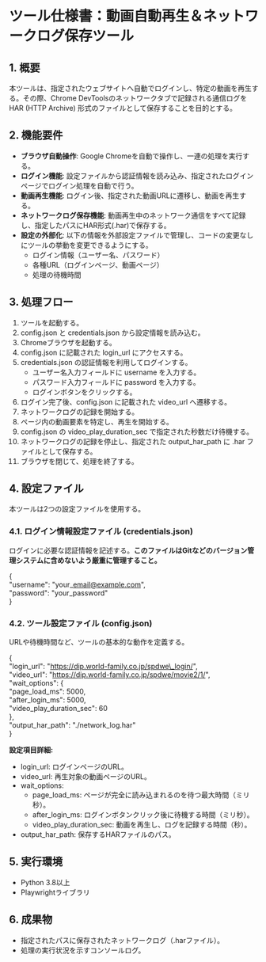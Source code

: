 # **ツール仕様書：動画自動再生＆ネットワークログ保存ツール**

## **1\. 概要**

本ツールは、指定されたウェブサイトへ自動でログインし、特定の動画を再生する。その際、Chrome DevToolsのネットワークタブで記録される通信ログをHAR (HTTP Archive) 形式のファイルとして保存することを目的とする。

## **2\. 機能要件**

* **ブラウザ自動操作**: Google Chromeを自動で操作し、一連の処理を実行する。  
* **ログイン機能**: 設定ファイルから認証情報を読み込み、指定されたログインページでログイン処理を自動で行う。  
* **動画再生機能**: ログイン後、指定された動画URLに遷移し、動画を再生する。  
* **ネットワークログ保存機能**: 動画再生中のネットワーク通信をすべて記録し、指定したパスにHAR形式(.har)で保存する。  
* **設定の外部化**: 以下の情報を外部設定ファイルで管理し、コードの変更なしにツールの挙動を変更できるようにする。  
  * ログイン情報（ユーザー名、パスワード）  
  * 各種URL（ログインページ、動画ページ）  
  * 処理の待機時間

## **3\. 処理フロー**

1. ツールを起動する。  
2. config.json と credentials.json から設定情報を読み込む。  
3. Chromeブラウザを起動する。  
4. config.json に記載された login\_url にアクセスする。  
5. credentials.json の認証情報を利用してログインする。  
   * ユーザー名入力フィールドに username を入力する。  
   * パスワード入力フィールドに password を入力する。  
   * ログインボタンをクリックする。  
6. ログイン完了後、config.json に記載された video\_url へ遷移する。  
7. ネットワークログの記録を開始する。  
8. ページ内の動画要素を特定し、再生を開始する。  
9. config.json の video\_play\_duration\_sec で指定された秒数だけ待機する。  
10. ネットワークログの記録を停止し、指定された output\_har\_path に .har ファイルとして保存する。  
11. ブラウザを閉じて、処理を終了する。

## **4\. 設定ファイル**

本ツールは2つの設定ファイルを使用する。

### **4.1. ログイン情報設定ファイル (credentials.json)**

ログインに必要な認証情報を記述する。**このファイルはGitなどのバージョン管理システムに含めないよう厳重に管理すること。**

{  
  "username": "your\_email@example.com",  
  "password": "your\_password"  
}

### **4.2. ツール設定ファイル (config.json)**

URLや待機時間など、ツールの基本的な動作を定義する。

{  
  "login\_url": "https://dip.world-family.co.jp/spdwe\_login/",  
  "video\_url": "https://dip.world-family.co.jp/spdwe/movie2/1/",  
  "wait\_options": {  
    "page\_load\_ms": 5000,  
    "after\_login\_ms": 5000,  
    "video\_play\_duration\_sec": 60  
  },  
  "output\_har\_path": "./network\_log.har"  
}

**設定項目詳細:**

* login\_url: ログインページのURL。  
* video\_url: 再生対象の動画ページのURL。  
* wait\_options:  
  * page\_load\_ms: ページが完全に読み込まれるのを待つ最大時間（ミリ秒）。  
  * after\_login\_ms: ログインボタンクリック後に待機する時間（ミリ秒）。  
  * video\_play\_duration\_sec: 動画を再生し、ログを記録する時間（秒）。  
* output\_har\_path: 保存するHARファイルのパス。

## **5\. 実行環境**

* Python 3.8以上  
* Playwrightライブラリ

## **6\. 成果物**

* 指定されたパスに保存されたネットワークログ（.harファイル）。  
* 処理の実行状況を示すコンソールログ。